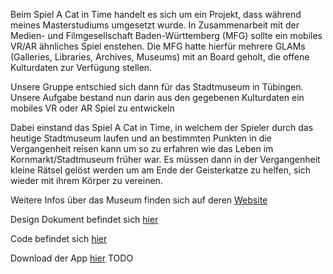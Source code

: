 Beim Spiel A Cat in Time handelt es sich um ein Projekt, dass während meines Masterstudiums umgesetzt wurde. 
In Zusammenarbeit mit der Medien- und Filmgesellschaft Baden-Württemberg (MFG) sollte ein mobiles VR/AR ähnliches Spiel enstehen.
Die MFG hatte hierfür mehrere GLAMs (Galleries, Libraries, Archives, Museums) mit an Board geholt, die offene Kulturdaten zur Verfügung stellen.

Unsere Gruppe entschied sich dann für das Stadtmuseum in Tübingen. Unsere Aufgabe bestand nun darin aus den gegebenen Kulturdaten ein mobiles VR oder AR Spiel zu entwickeln

Dabei einstand das Spiel A Cat in Time, in welchem der Spieler durch das heutige Stadtmuseum laufen und an bestimmten Punkten in die Vergangenheit reisen kann um so zu erfahren wie das Leben im Kornmarkt/Stadtmuseum früher war.
Es müssen dann in der Vergangenheit kleine Rätsel gelöst werden um am Ende der Geisterkatze zu helfen, sich wieder mit ihrem Körper zu vereinen.

Weitere Infos über das Museum finden sich auf deren [Website](https://www.tuebingen.de/stadtmuseum/)

Design Dokument befindet sich [hier](Cat_Design.pdf)

Code befindet sich [hier](https://github.com/P34nut/A_Cat_In_Time)

Download der App [hier]() TODO
